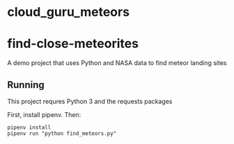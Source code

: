 # cloud_guru_meteors
# find-close-meteorites
A demo project that uses Python and NASA data to find meteor landing sites

## Running

This project requres Python 3 and the requests packages

First, install pipenv. Then:

```
pipenv install
pipenv run "python find_meteors.py"
```